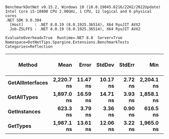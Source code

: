 ```

BenchmarkDotNet v0.15.2, Windows 10 (10.0.19045.6216/22H2/2022Update)
Intel Core i5-10400 CPU 2.90GHz, 1 CPU, 12 logical and 6 physical cores
.NET SDK 9.0.304
  [Host]     : .NET 8.0.19 (8.0.1925.36514), X64 RyuJIT AVX2
  Job-ZSLFFS : .NET 8.0.19 (8.0.1925.36514), X64 RyuJIT AVX2

EvaluateOverhead=True  Runtime=.NET 8.0  Server=True  
Namespace=DotNetTips.Spargine.Extensions.BenchmarkTests  Categories=Reflection  

```
| Method           | Mean       | Error    | StdDev   | StdErr  | Min        | Q1         | Median     | Q3         | Max        | Op/s        | CI99.9% Margin | Iterations | Kurtosis | MValue | Skewness | Rank | LogicalGroup | Baseline | Gen0   | Completed Work Items | Lock Contentions | Exceptions | Code Size | Allocated |
|----------------- |-----------:|---------:|---------:|--------:|-----------:|-----------:|-----------:|-----------:|-----------:|------------:|---------------:|-----------:|---------:|-------:|---------:|-----:|------------- |--------- |-------:|---------------------:|-----------------:|-----------:|----------:|----------:|
| **GetAllInterfaces** | **2,220.7 ns** | **11.47 ns** | **10.17 ns** | **2.72 ns** | **2,204.1 ns** | **2,212.2 ns** | **2,222.9 ns** | **2,226.6 ns** | **2,237.8 ns** |   **450,314.5** |       **5.642 ns** |      **14.00** |    **1.736** |  **2.000** |  **-0.1534** |    **4** | *****            | **No**       | **0.0038** |                    **-** |                **-** |          **-** |        **NA** |     **608 B** |
| **GetAllTypes**      | **1,897.0 ns** | **16.59 ns** | **14.71 ns** | **3.93 ns** | **1,858.1 ns** | **1,892.4 ns** | **1,897.2 ns** | **1,903.8 ns** | **1,922.8 ns** |   **527,137.0** |       **5.035 ns** |      **14.00** |    **4.349** |  **2.000** |  **-0.8328** |    **2** | *****            | **No**       | **0.0076** |                    **-** |                **-** |          **-** |        **NA** |     **760 B** |
| **GetInstances**     |   **623.3 ns** |  **3.79 ns** |  **3.36 ns** | **0.90 ns** |   **616.5 ns** |   **621.2 ns** |   **624.1 ns** |   **625.5 ns** |   **629.3 ns** | **1,604,420.6** |       **6.550 ns** |      **14.00** |    **2.281** |  **2.000** |  **-0.3244** |    **1** | *****            | **No**       |      **-** |                    **-** |                **-** |          **-** |     **137 B** |      **72 B** |
| **GetTypes**         | **1,987.1 ns** | **13.61 ns** | **12.06 ns** | **3.22 ns** | **1,965.0 ns** | **1,983.9 ns** | **1,988.7 ns** | **1,996.7 ns** | **2,004.1 ns** |   **503,252.2** |       **5.388 ns** |      **14.00** |    **1.966** |  **2.000** |  **-0.5277** |    **3** | *****            | **No**       | **0.0076** |                    **-** |                **-** |          **-** |        **NA** |     **760 B** |
